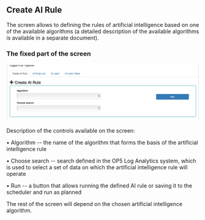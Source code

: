 Create AI Rule
--------------

The screen allows to defining the rules of artificial intelligence
based on one of the available algorithms (a detailed description of
the available algorithms is available in a separate document).

### The fixed part of the screen

![](./media/media/image65.png)

Description of the controls available on the screen:

• Algorithm -- the name of the algorithm that forms the basis of the
artificial intelligence rule

• Choose search -- search defined in the OP5 Log Analytics system,
which is used to select a set of data on which the artificial
intelligence rule will operate

• Run -- a button that allows running the defined AI rule or saving it
to the scheduler and run as planned

The rest of the screen will depend on the chosen artificial
intelligence algorithm.
